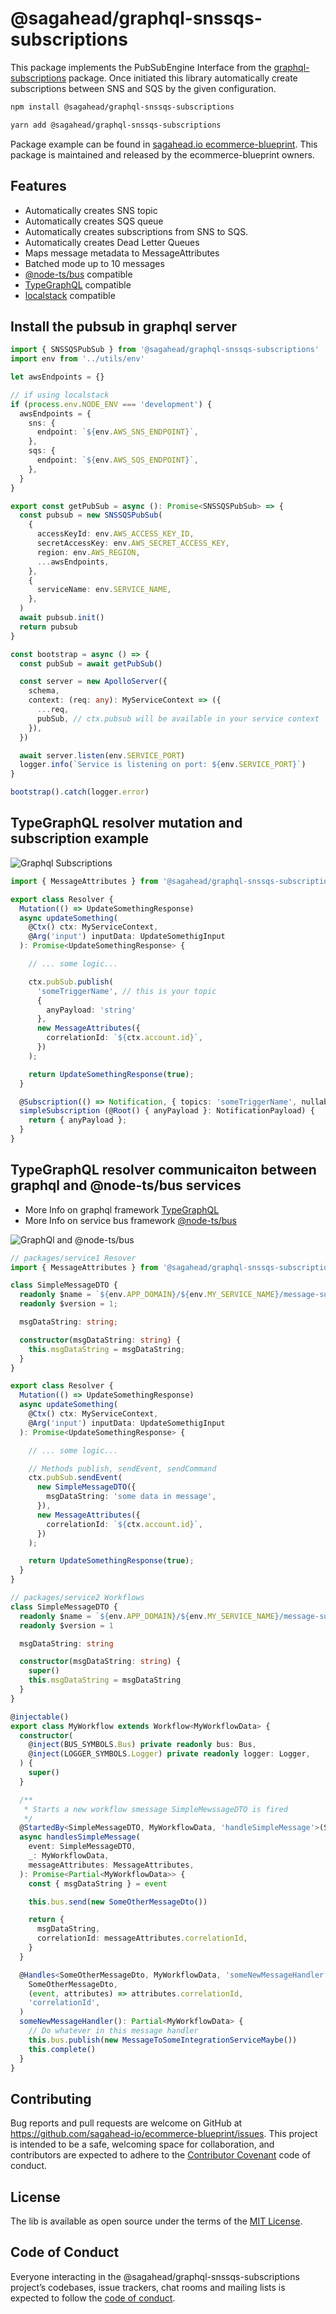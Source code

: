 # @sagahead/graphql-snssqs-subscriptions

This package implements the PubSubEngine Interface from the [graphql-subscriptions](https://github.com/apollographql/graphql-subscriptions) package. Once initiated this library automatically create subscriptions between SNS and SQS by the given configuration.

```bash
npm install @sagahead/graphql-snssqs-subscriptions
```

```bash
yarn add @sagahead/graphql-snssqs-subscriptions
```

Package example can be found in [sagahead.io ecommerce-blueprint](https://github.com/sagahead-io/ecommerce-blueprint). This package is maintained and released by the ecommerce-blueprint owners.

## Features

- Automatically creates SNS topic
- Automatically creates SQS queue
- Automatically creates subscriptions from SNS to SQS.
- Automatically creates Dead Letter Queues
- Maps message metadata to MessageAttributes
- Batched mode up to 10 messages
- [@node-ts/bus](https://www.npmjs.com/package/node-ts) compatible
- [TypeGraphQL](https://github.com/MichalLytek/type-graphql) compatible
- [localstack](https://github.com/localstack/localstack) compatible

## Install the pubsub in graphql server

```typescript
import { SNSSQSPubSub } from '@sagahead/graphql-snssqs-subscriptions'
import env from '../utils/env'

let awsEndpoints = {}

// if using localstack
if (process.env.NODE_ENV === 'development') {
  awsEndpoints = {
    sns: {
      endpoint: `${env.AWS_SNS_ENDPOINT}`,
    },
    sqs: {
      endpoint: `${env.AWS_SQS_ENDPOINT}`,
    },
  }
}

export const getPubSub = async (): Promise<SNSSQSPubSub> => {
  const pubsub = new SNSSQSPubSub(
    {
      accessKeyId: env.AWS_ACCESS_KEY_ID,
      secretAccessKey: env.AWS_SECRET_ACCESS_KEY,
      region: env.AWS_REGION,
      ...awsEndpoints,
    },
    {
      serviceName: env.SERVICE_NAME,
    },
  )
  await pubsub.init()
  return pubsub
}

const bootstrap = async () => {
  const pubSub = await getPubSub()

  const server = new ApolloServer({
    schema,
    context: (req: any): MyServiceContext => ({
      ...req,
      pubSub, // ctx.pubsub will be available in your service context
    }),
  })

  await server.listen(env.SERVICE_PORT)
  logger.info(`Service is listening on port: ${env.SERVICE_PORT}`)
}

bootstrap().catch(logger.error)
```

## TypeGraphQL resolver mutation and subscription example

![Graphql Subscriptions](./illustrations/gql.png)

```typescript
import { MessageAttributes } from '@sagahead/graphql-snssqs-subscriptions';

export class Resolver {
  Mutation(() => UpdateSomethingResponse)
  async updateSomething(
    @Ctx() ctx: MyServiceContext,
    @Arg('input') inputData: UpdateSomethigInput
  ): Promise<UpdateSomethingResponse> {

    // ... some logic...

    ctx.pubSub.publish(
      'someTriggerName', // this is your topic
      {
        anyPayload: 'string'
      },
      new MessageAttributes({
        correlationId: `${ctx.account.id}`,
      })
    );

    return UpdateSomethingResponse(true);
  }

  @Subscription(() => Notification, { topics: 'someTriggerName', nullable: true })
  simpleSubscription (@Root() { anyPayload }: NotificationPayload) {
    return { anyPayload };
  }
}
```

## TypeGraphQL resolver communicaiton between graphql and @node-ts/bus services

- More Info on graphql framework [TypeGraphQL](https://typegraphql.ml/docs/introduction.html)
- More Info on service bus framework [@node-ts/bus](https://github.com/node-ts/bus)

![GraphQl and @node-ts/bus](./illustrations/sns-sqs-with-bus.png)

```typescript
// packages/service1 Resover
import { MessageAttributes } from '@sagahead/graphql-snssqs-subscriptions';

class SimpleMessageDTO {
  readonly $name = `${env.APP_DOMAIN}/${env.MY_SERVICE_NAME}/message-subject-or-anything`;
  readonly $version = 1;

  msgDataString: string;

  constructor(msgDataString: string) {
    this.msgDataString = msgDataString;
  }
}

export class Resolver {
  Mutation(() => UpdateSomethingResponse)
  async updateSomething(
    @Ctx() ctx: MyServiceContext,
    @Arg('input') inputData: UpdateSomethigInput
  ): Promise<UpdateSomethingResponse> {

    // ... some logic...

    // Methods publish, sendEvent, sendCommand
    ctx.pubSub.sendEvent(
      new SimpleMessageDTO({
        msgDataString: 'some data in message',
      }),
      new MessageAttributes({
        correlationId: `${ctx.account.id}`,
      })
    );

    return UpdateSomethingResponse(true);
  }
}
```

```typescript
// packages/service2 Workflows
class SimpleMessageDTO {
  readonly $name = `${env.APP_DOMAIN}/${env.MY_SERVICE_NAME}/message-subject-or-anything`
  readonly $version = 1

  msgDataString: string

  constructor(msgDataString: string) {
    super()
    this.msgDataString = msgDataString
  }
}

@injectable()
export class MyWorkflow extends Workflow<MyWorkflowData> {
  constructor(
    @inject(BUS_SYMBOLS.Bus) private readonly bus: Bus,
    @inject(LOGGER_SYMBOLS.Logger) private readonly logger: Logger,
  ) {
    super()
  }

  /**
   * Starts a new workflow smessage SimpleMewssageDTO is fired
   */
  @StartedBy<SimpleMessageDTO, MyWorkflowData, 'handleSimpleMessage'>(SimpleMessageDTO)
  async handlesSimpleMessage(
    event: SimpleMessageDTO,
    _: MyWorkflowData,
    messageAttributes: MessageAttributes,
  ): Promise<Partial<MyWorkflowData>> {
    const { msgDataString } = event

    this.bus.send(new SomeOtherMessageDto())

    return {
      msgDataString,
      correlationId: messageAttributes.correlationId,
    }
  }

  @Handles<SomeOtherMessageDto, MyWorkflowData, 'someNewMessageHandler'>(
    SomeOtherMessageDto,
    (event, attributes) => attributes.correlationId,
    'correlationId',
  )
  someNewMessageHandler(): Partial<MyWorkflowData> {
    // Do whatever in this message handler
    this.bus.publish(new MessageToSomeIntegrationServiceMaybe())
    this.complete()
  }
}
```

## Contributing

Bug reports and pull requests are welcome on GitHub at https://github.com/sagahead-io/ecommerce-blueprint/issues. This project is intended to be a safe, welcoming space for collaboration, and contributors are expected to adhere to the [Contributor Covenant](http://contributor-covenant.org) code of conduct.

## License

The lib is available as open source under the terms of the [MIT License](https://opensource.org/licenses/MIT).

## Code of Conduct

Everyone interacting in the @sagahead/graphql-snssqs-subscriptions project’s codebases, issue trackers, chat rooms and mailing lists is expected to follow the [code of conduct](https://github.com/sagahead-io/ecommerce-blueprint/tree/master/CODE_OF_CONDUCT.md).
